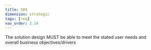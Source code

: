 ```yaml
---
title: S04
dimension: strategic
tags: [req]
nav_order: 2.14
---
```


The solution design MUST be able to meet the stated user needs and overall business objectives/drivers 